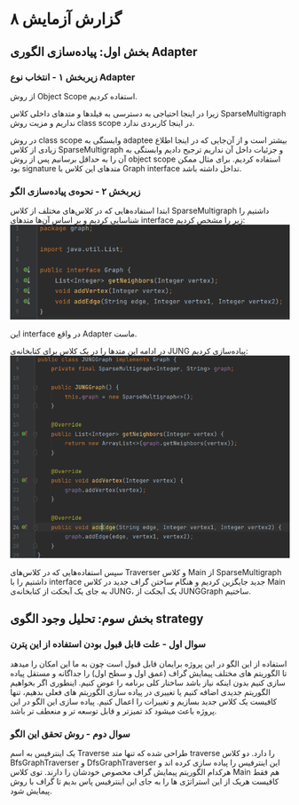 # گزارش آزمایش ۸

## بخش اول: پیاده‌سازی الگوری Adapter
### زیربخش ۱ - انتخاب نوع Adapter
از روش Object Scope استفاده کردیم.

زیرا در اینجا احتیاجی به دسترسی به فیلدها و متدهای داخلی کلاس SparseMultigraph نداریم و مزیت روش class scope در اینجا کاربردی ندارد.

در روش class scope وابستگی به adaptee بیشتر است و از آن‌جایی که در اینجا اطلاع زیادی از کلاس SparseMultigraph و جزئیات داخل آن نداریم ترجیح دادیم وابستگی به آن را به حداقل برسانیم پس از روش object scope استفاده کردیم. برای مثال ممکن بود signature متدهای این کلاس با Graph interface تداخل داشته باشد.

### زیربخش ۲ - نحوه‌ی پیاده‌سازی الگو
ابتدا استفاده‌هایی که در کلاس‌های مختلف از کلاس SparseMultigraph داشتیم را شناسایی کردیم و بر اساس آن‌ها متدهای interface زیر را مشخص کردیم:
![img.png](static/graph_interface.png)

این interface در واقع Adapter ماست.

در ادامه این متدها را در یک کلاس برای کتابخانه‌ی JUNG پیاده‌سازی کردیم:
![img.png](static/jung_graph.png)

سپس استفاده‌هایی که در کلاس‌های Traverser و کلاس Main از SparseMultigraph داشتیم را با interface جدید جایگزین کردیم و هنگام ساختن گراف جدید در کلاس Main به جای یک آبجکت از کتابخانه‌ی JUNG، یک آبجکت از JUNGGraph ساختیم.

## بخش سوم: تحلیل وجود الگوی strategy 
### سوال اول - علت قابل قبول بودن استفاده از این پترن 
استفاده از این الگو در این پروژه برایمان قابل قبول است چون به ما این امکان را میدهد تا الگوریتم های مختلف پیمایش گراف (عمق اول و سطح اول) را جداگانه و مستقل پیاده سازی کنیم بدون اینکه نیاز باشد ساختار کلی برنامه را عوض کنیم. اینطوری اگر بخواهیم الگوریتم جدیدی اضافه کنیم یا تغییری در پیاده سازی الگوریتم های فعلی بدهیم، تنها کافیست یک کلاس جدید بسازیم و تغییرات را اعمال کنیم. پیاده سازی این الگو در این پروژه باعث میشود کد تمیزتر و قابل توسعه تر و منعطف تر باشد.

### سوال دوم - روش تحقق این الگو 
یک اینترفیس به اسم Traverse طراحی شده که تنها متد traverse را دارد. دو کلاس BfsGraphTraverser و DfsGraphTraverser این اینترفیس را پیاده سازی کرده اند و هرکدام الگوریتم پیمایش گراف مخصوص خودشان را دارند. توی کلاس Main هم فقط کافیست هریک از این استراتژی ها را به جای این اینترفیس پاس بدیم تا گراف با روش پیمایش شود.